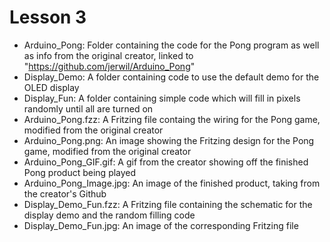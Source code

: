 # Lesson 3
* Arduino_Pong: Folder containing the code for the Pong program as well as info from the original creator, linked to "https://github.com/jerwil/Arduino_Pong"
* Display_Demo: A folder containing code to use the default demo for the OLED display
* Display_Fun: A folder containing simple code which will fill in pixels randomly until all are turned on
* Arduino_Pong.fzz: A Fritzing file containg the wiring for the Pong game, modified from the original creator
* Arduino_Pong.png: An image showing the Fritzing design for the Pong game, modified from the original creator
* Arduino_Pong_GIF.gif: A gif from the creator showing off the finished Pong product being played
* Arduino_Pong_Image.jpg: An image of the finished product, taking from the creator's Github
* Display_Demo_Fun.fzz: A Fritzing file containing the schematic for the display demo and the random filling code
* Display_Demo_Fun.jpg: An image of the corresponding Fritzing file